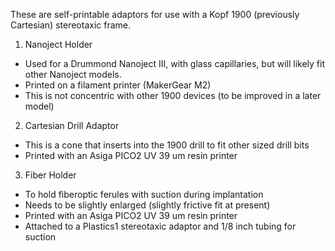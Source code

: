 These are self-printable adaptors for use with a Kopf 1900 (previously Cartesian) stereotaxic frame. 

1. Nanoject Holder
- Used for a Drummond Nanoject III, with glass capillaries, but will likely fit other Nanoject models. 
- Printed on a filament printer (MakerGear M2)
- This is not concentric with other 1900 devices (to be improved in a later model)

2. Cartesian Drill Adaptor
- This is a cone that inserts into the 1900 drill to fit other sized drill bits
- Printed with an Asiga PICO2 UV 39 um resin printer

3. Fiber Holder
- To hold fiberoptic ferules with suction during implantation
- Needs to be slightly enlarged (slightly frictive fit at present)
- Printed with an Asiga PICO2 UV 39 um resin printer
- Attached to a Plastics1 stereotaxic adaptor and 1/8 inch tubing for suction
